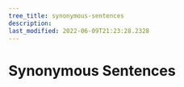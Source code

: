 ```yaml
---
tree_title: synonymous-sentences
description: 
last_modified: 2022-06-09T21:23:28.2328
---
```


# Synonymous Sentences

